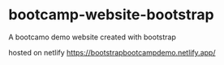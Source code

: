 # bootcamp-website-bootstrap

A bootcamo demo website created with bootstrap

hosted on netlify 
https://bootstrapbootcampdemo.netlify.app/
